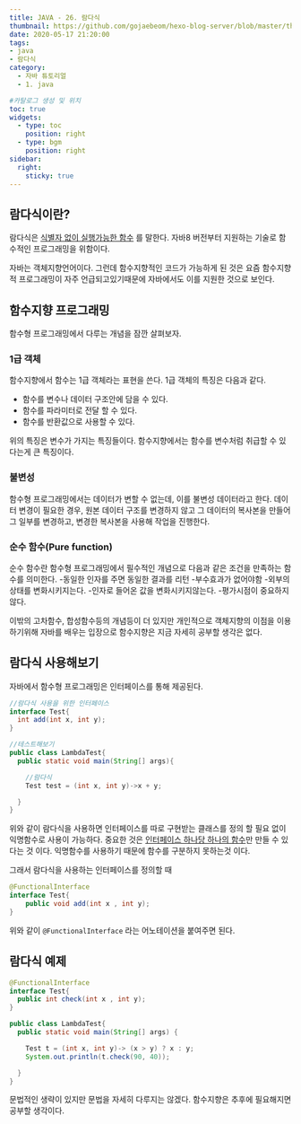 ```yaml
---
title: JAVA - 26. 람다식
thumbnail: https://github.com/gojaebeom/hexo-blog-server/blob/master/themes/icarus/source/images/%EC%9E%90%EB%B0%94/thumbnail.png?raw=true
date: 2020-05-17 21:20:00
tags: 
- java
- 람다식
category:
  - 자바 튜토리얼
  - 1. java

#카탈로그 생성 및 위치
toc: true
widgets:
  - type: toc
    position: right
  - type: bgm
    position: right
sidebar:
  right:
    sticky: true
---
```


## 람다식이란?
람다식은 <U>식별자 없이 실행가능한 함수</U> 를 말한다. 자바8 버전부터 지원하는 기술로 함수적인 프로그래밍을 위함이다. <!-- more -->

자바는 객체지향언어이다. 그런데 함수지향적인 코드가 가능하게 된 것은 요즘 함수지향적 프로그래밍이 자주 언급되고있기때문에 자바에서도 이를 지원한 것으로 보인다. 

## 함수지향 프로그래밍
함수형 프로그래밍에서 다루는 개념을 잠깐 살펴보자.

### 1급 객체
함수지향에서 함수는 1급 객체라는 표현을 쓴다. 1급 객체의 특징은 다음과 같다.
- 함수를 변수나 데이터 구조안에 담을 수 있다.
- 함수를 파라미터로 전달 할 수 있다.
- 함수를 반환값으로 사용할 수 있다.

위의 특징은 변수가 가지는 특징들이다. 함수지향에서는 함수를 변수처럼 취급할 수 있다는게 큰 특징이다.

### 불변성 
함수형 프로그래밍에서는 데이터가 변할 수 없는데, 이를 불변성 데이터라고 한다. 데이터 변경이 필요한 경우, 원본 데이터 구조를 변경하지 않고 그 데이터의 복사본을 만들어 그 일부를 변경하고, 변경한 복사본을 사용해 작업을 진행한다.

### 순수 함수(Pure function)
순수 함수란 함수형 프로그래밍에서 필수적인 개념으로 다음과 같은 조건을 만족하는 함수를 의미한다.
 -동일한 인자를 주면 동일한 결과를 리턴
 -부수효과가 없어야함 
 -외부의 상태를 변화시키지는다.
 -인자로 들어온 값을 변화시키지않는다.
 -평가시점이 중요하지않다.

이밖의 고차함수, 합성함수등의 개념등이 더 있지만 개인적으로 객체지향의 이점을 이용하기위해 자바를 배우는 입장으로 함수지향은 지금 자세히 공부할 생각은 없다. 

## 람다식 사용해보기
자바에서 함수형 프로그래밍은 인터페이스를 통해 제공된다.

```java
//람다식 사용을 위한 인터페이스
interface Test{
  int add(int x, int y);
}

//테스트해보기
public class LambdaTest{
  public static void main(String[] args){

    //람다식
    Test test = (int x, int y)->x + y;

  }
}

```

위와 같이 람다식을 사용하면 인터페이스를 따로 구현받는 클래스를 정의 할 필요 없이 익명함수로 사용이 가능하다. 중요한 것은 <U>인터페이스 하나당 하나의 함수</U>만 만들 수 있다는 것 이다. 익명함수를 사용하기 때문에 함수를 구분하지 못하는것 이다. 

그래서 람다식을 사용하는 인터페이스를 정의할 때
```java
@FunctionalInterface
interface Test{
	public void add(int x , int y);
}
```

위와 같이 `@FunctionalInterface` 라는 어노테이션을 붙여주면 된다.

## 람다식 예제
```java
@FunctionalInterface
interface Test{
  public int check(int x , int y);
}

public class LambdaTest{
  public static void main(String[] args) {

    Test t = (int x, int y)-> (x > y) ? x : y;
    System.out.println(t.check(90, 40));

  }
}
```
문법적인 생략이 있지만 문법을 자세히 다루지는 않겠다. 함수지향은 추후에 필요해지면 공부할 생각이다.


